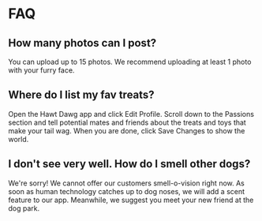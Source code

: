 # FAQ

## How many photos can I post?

You can upload up to 15 photos.
We recommend uploading at least 1 photo with your furry face.

## Where do I list my fav treats?

Open the Hawt Dawg app and click Edit Profile.
Scroll down to the Passions section and tell potential mates and friends about the treats and toys that make your tail wag.
When you are done, click Save Changes to show the world.

## I don't see very well. How do I smell other dogs?

We're sorry! We cannot offer our customers smell-o-vision right now.
As soon as human technology catches up to dog noses, we will add a scent feature to our app.
Meanwhile, we suggest you meet your new friend at the dog park.


